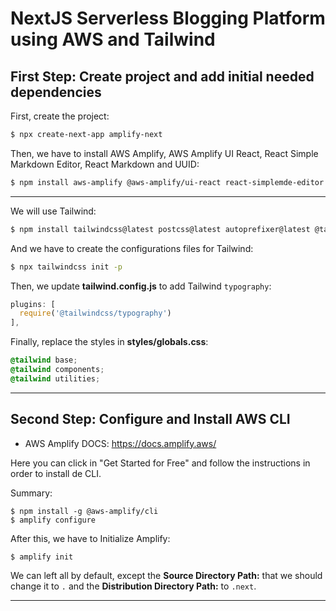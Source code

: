 # NextJS Serverless Blogging Platform using AWS and Tailwind

## First Step: Create project and add initial needed dependencies

First, create the project:

```bash
$ npx create-next-app amplify-next
```

Then, we have to install AWS Amplify, AWS Amplify UI React, React Simple Markdown Editor, React Markdown and UUID:

```bash
$ npm install aws-amplify @aws-amplify/ui-react react-simplemde-editor react-markdown uuid
```

---

We will use Tailwind:

```bash
$ npm install tailwindcss@latest postcss@latest autoprefixer@latest @tailwindcss/typography
```

And we have to create the configurations files for Tailwind:

```bash
$ npx tailwindcss init -p
```

Then, we update **tailwind.config.js** to add Tailwind `typography`:

```js
plugins: [
  require('@tailwindcss/typography')
],
```

Finally, replace the styles in **styles/globals.css**:

```css
@tailwind base;
@tailwind components;
@tailwind utilities;
```

---

## Second Step: Configure and Install AWS CLI

-   AWS Amplify DOCS: https://docs.amplify.aws/

Here you can click in "Get Started for Free" and follow the instructions in order to install de CLI.

Summary:

```
$ npm install -g @aws-amplify/cli
$ amplify configure
```

After this, we have to Initialize Amplify:

```
$ amplify init
```

We can left all by default, except the **Source Directory Path:** that we should change it to `.` and the **Distribution Directory Path:** to `.next`.

---
